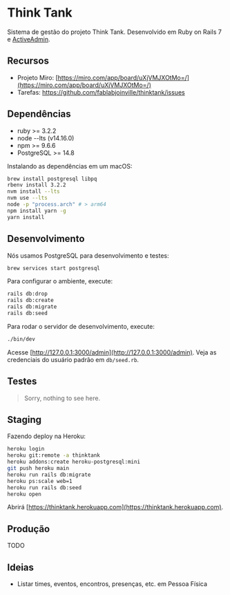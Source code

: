 # Think Tank

Sistema de gestão do projeto Think Tank. Desenvolvido em Ruby on Rails 7 e [ActiveAdmin](https://activeadmin.info/5-forms.html).

## Recursos

* Projeto Miro: [https://miro.com/app/board/uXjVMJXOtMo=/](https://miro.com/app/board/uXjVMJXOtMo=/)
* Tarefas: https://github.com/fablabjoinville/thinktank/issues

## Dependências

* ruby >= 3.2.2
* node --lts (v14.16.0)
* npm >= 9.6.6
* PostgreSQL >= 14.8

Instalando as dependências em um macOS:

```bash
brew install postgresql libpq
rbenv install 3.2.2
nvm install --lts
nvm use --lts
node -p "process.arch" # > arm64
npm install yarn -g
yarn install
```

## Desenvolvimento

Nós usamos PostgreSQL para desenvolvimento e testes:

```bash
brew services start postgresql
```

Para configurar o ambiente, execute:

```bash
rails db:drop
rails db:create
rails db:migrate
rails db:seed
```

Para rodar o servidor de desenvolvimento, execute:

```bash
./bin/dev
```

Acesse [http://127.0.0.1:3000/admin](http://127.0.0.1:3000/admin).
Veja as credenciais do usuário padrão em `db/seed.rb`.

## Testes

> Sorry, nothing to see here.

## Staging

Fazendo deploy na Heroku:

```bash
heroku login
heroku git:remote -a thinktank
heroku addons:create heroku-postgresql:mini
git push heroku main
heroku run rails db:migrate
heroku ps:scale web=1
heroku run rails db:seed
heroku open
```

Abrirá [https://thinktank.herokuapp.com](https://thinktank.herokuapp.com).

## Produção

TODO

## Ideias

* Listar times, eventos, encontros, presenças, etc. em Pessoa Física
